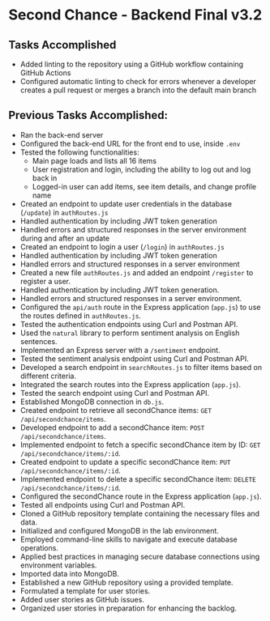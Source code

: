 # Second Chance - Backend Final v3.2


## Tasks Accomplished

- Added linting to the repository using a GitHub workflow containing GitHub Actions
- Configured automatic linting to check for errors whenever a developer creates a pull request or merges a branch into the default main branch


## Previous Tasks Accomplished:

- Ran the back-end server
- Configured the back-end URL for the front end to use, inside `.env`
- Tested the following functionalities:
  - Main page loads and lists all 16 items
  - User registration and login, including the ability to log out and log back in
  - Logged-in user can add items, see item details, and change profile name
- Created an endpoint to update user credentials in the database (`/update`) in `authRoutes.js`
- Handled authentication by including JWT token generation
- Handled errors and structured responses in the server environment during and after an update
- Created an endpoint to login a user (`/login`) in `authRoutes.js`
- Handled authentication by including JWT token generation
- Handled errors and structured responses in a server environment
- Created a new file `authRoutes.js` and added an endpoint `/register` to register a user.
- Handled authentication by including JWT token generation.
- Handled errors and structured responses in a server environment.
- Configured the `api/auth` route in the Express application (`app.js`) to use the routes defined in `authRoutes.js`.
- Tested the authentication endpoints using Curl and Postman API.
- Used the `natural` library to perform sentiment analysis on English sentences.
- Implemented an Express server with a `/sentiment` endpoint.
- Tested the sentiment analysis endpoint using Curl and Postman API.
- Developed a search endpoint in `searchRoutes.js` to filter items based on different criteria.
- Integrated the search routes into the Express application (`app.js`).
- Tested the search endpoint using Curl and Postman API.
- Established MongoDB connection in `db.js`.
- Created endpoint to retrieve all secondChance items: `GET /api/secondchance/items`.
- Developed endpoint to add a secondChance item: `POST /api/secondchance/items`.
- Implemented endpoint to fetch a specific secondChance item by ID: `GET /api/secondchance/items/:id`.
- Created endpoint to update a specific secondChance item: `PUT /api/secondchance/items/:id`.
- Implemented endpoint to delete a specific secondChance item: `DELETE /api/secondchance/items/:id`.
- Configured the secondChance route in the Express application (`app.js`).
- Tested all endpoints using Curl and Postman API.
- Cloned a GitHub repository template containing the necessary files and data.
- Initialized and configured MongoDB in the lab environment.
- Employed command-line skills to navigate and execute database operations.
- Applied best practices in managing secure database connections using environment variables.
- Imported data into MongoDB.
- Established a new GitHub repository using a provided template.
- Formulated a template for user stories.
- Added user stories as GitHub issues.
- Organized user stories in preparation for enhancing the backlog.